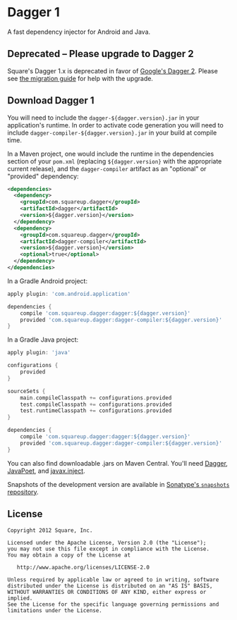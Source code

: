 Dagger 1
========

A fast dependency injector for Android and Java.


Deprecated – Please upgrade to Dagger 2
---------------------------------------

Square's Dagger 1.x is deprecated in favor of [Google's Dagger 2](https://github.com/google/dagger).
Please see [the migration guide](https://google.github.io/dagger/dagger-1-migration.html) for help
with the upgrade.


Download Dagger 1
-----------------

You will need to include the `dagger-${dagger.version}.jar` in your
application's runtime.  In order to activate code generation you will need to
include `dagger-compiler-${dagger.version}.jar` in your build at compile time.

In a Maven project, one would include the runtime in the dependencies section
of your `pom.xml` (replacing `${dagger.version}` with the appropriate current
release), and the `dagger-compiler` artifact as an "optional" or "provided"
dependency:

```xml
<dependencies>
  <dependency>
    <groupId>com.squareup.dagger</groupId>
    <artifactId>dagger</artifactId>
    <version>${dagger.version}</version>
  </dependency>
  <dependency>
    <groupId>com.squareup.dagger</groupId>
    <artifactId>dagger-compiler</artifactId>
    <version>${dagger.version}</version>
    <optional>true</optional>
  </dependency>
</dependencies>
```

In a Gradle Android project:

```groovy
apply plugin: 'com.android.application'

dependencies {
    compile 'com.squareup.dagger:dagger:${dagger.version}'
    provided 'com.squareup.dagger:dagger-compiler:${dagger.version}'
}
```

In a Gradle Java project:

```groovy
apply plugin: 'java'

configurations {
    provided
}

sourceSets {
    main.compileClasspath += configurations.provided
    test.compileClasspath += configurations.provided
    test.runtimeClasspath += configurations.provided
} 

dependencies {
    compile 'com.squareup.dagger:dagger:${dagger.version}'
    provided 'com.squareup.dagger:dagger-compiler:${dagger.version}'
}
```

You can also find downloadable .jars on Maven Central. You'll need
[Dagger][dl-dagger], [JavaPoet][dl-javapoet], and [javax.inject][dl-inject].

Snapshots of the development version are available in [Sonatype's `snapshots` repository][snap].



License
-------

    Copyright 2012 Square, Inc.

    Licensed under the Apache License, Version 2.0 (the "License");
    you may not use this file except in compliance with the License.
    You may obtain a copy of the License at

       http://www.apache.org/licenses/LICENSE-2.0

    Unless required by applicable law or agreed to in writing, software
    distributed under the License is distributed on an "AS IS" BASIS,
    WITHOUT WARRANTIES OR CONDITIONS OF ANY KIND, either express or implied.
    See the License for the specific language governing permissions and
    limitations under the License.



 [1]: http://square.github.com/dagger/
 [dl-dagger]: http://search.maven.org/#search%7Cga%7C1%7Cg%3A%22com.squareup.dagger%22%20a%3A%22dagger%22
 [dl-javapoet]: http://search.maven.org/#search%7Cga%7C1%7Cg%3A%22com.squareup%22%20a%3A%22javapoet%22
 [dl-inject]: http://search.maven.org/#search%7Cga%7C1%7Cg%3A%22javax.inject%22%20a%3A%22javax.inject%22
 [snap]: https://oss.sonatype.org/content/repositories/snapshots/
